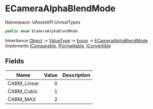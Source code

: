 # ECameraAlphaBlendMode

Namespace: UAssetAPI.UnrealTypes

```csharp
public enum ECameraAlphaBlendMode
```

Inheritance [Object](https://docs.microsoft.com/en-us/dotnet/api/system.object) → [ValueType](https://docs.microsoft.com/en-us/dotnet/api/system.valuetype) → [Enum](https://docs.microsoft.com/en-us/dotnet/api/system.enum) → [ECameraAlphaBlendMode](./uassetapi.unrealtypes.ecameraalphablendmode.md)<br>
Implements [IComparable](https://docs.microsoft.com/en-us/dotnet/api/system.icomparable), [IFormattable](https://docs.microsoft.com/en-us/dotnet/api/system.iformattable), [IConvertible](https://docs.microsoft.com/en-us/dotnet/api/system.iconvertible)

## Fields

| Name | Value | Description |
| --- | --: | --- |
| CABM_Linear | 0 |  |
| CABM_Cubic | 1 |  |
| CABM_MAX | 2 |  |
